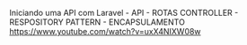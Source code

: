 

Iniciando uma API com Laravel - API - ROTAS CONTROLLER - RESPOSITORY PATTERN - ENCAPSULAMENTO
https://www.youtube.com/watch?v=uxX4NIXW08w


